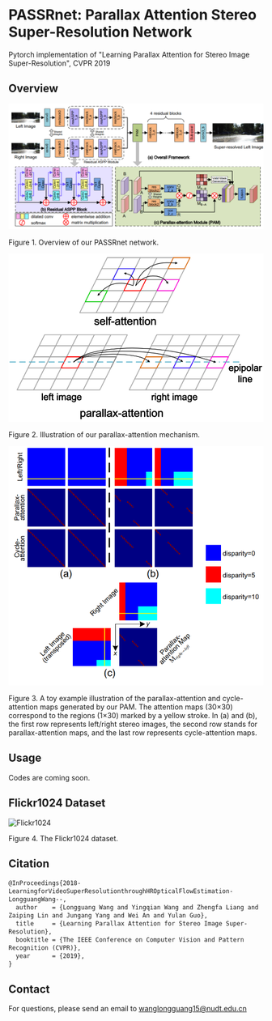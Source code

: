 # PASSRnet: Parallax Attention Stereo Super-Resolution Network
Pytorch implementation of "Learning Parallax Attention for Stereo Image Super-Resolution", CVPR 2019


## Overview
![overview](./Figs/Overview.png)

Figure 1. Overview of our PASSRnet network.

![Illustration](./Figs/Parallax-attention.png)

Figure 2. Illustration of our parallax-attention mechanism. 

![Toy-example](./Figs/Toy-example.png)

Figure 3. A toy example illustration of the parallax-attention and cycle-attention maps generated by our PAM.
The attention maps (30×30) correspond to the regions (1×30) marked by a yellow stroke. In (a) and (b), the first row
represents left/right stereo images, the second row stands for parallax-attention maps, and the last row represents cycle-attention maps.

## Usage
Codes are coming soon.

## Flickr1024 Dataset

![Flickr1024](./Figs/Flickr1024.jpg)

Figure 4. The Flickr1024 dataset.


## Citation
```
@InProceedings{2018-LearningforVideoSuperResolutionthroughHROpticalFlowEstimation-LongguangWang--,
  author    = {Longguang Wang and Yingqian Wang and Zhengfa Liang and Zaiping Lin and Jungang Yang and Wei An and Yulan Guo},
  title     = {Learning Parallax Attention for Stereo Image Super-Resolution},
  booktitle = {The IEEE Conference on Computer Vision and Pattern Recognition (CVPR)},
  year      = {2019},
}
```
## Contact
For questions, please send an email to wanglongguang15@nudt.edu.cn
